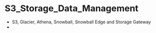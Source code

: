# S3_Storage_Data_Management

- S3, Glacier, Athena, Snowball, Snowball Edge and Storage Gateway
- 
